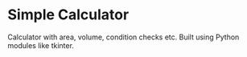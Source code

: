 # Simple Calculator

Calculator with area, volume, condition checks etc.
Built using Python modules like tkinter.

